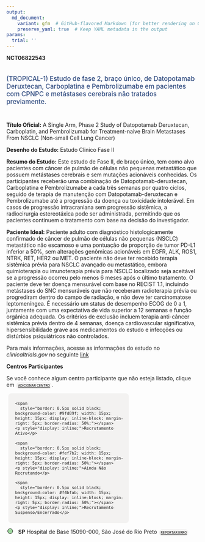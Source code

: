 ```yaml
---
output: 
  md_document:
    variant: gfm  # GitHub-flavored Markdown (for better rendering on GitHub)
    preserve_yaml: true  # Keep YAML metadata in the output
params:
  trial: ''
---
```


<script async src="https://scripts.simpleanalyticscdn.com/latest.js"></script>

**NCT06822543**

<div style="padding: 5px 5px 5px 0px; font-size: 1.20em; font-weight: 500; color: #2E4A7F; text-align: left; margin-bottom: 20px">

(TROPICAL-1) Estudo de fase 2, braço único, de Datopotamab Deruxtecan,
Carboplatina e Pembrolizumabe em pacientes com CPNPC e metástases
cerebrais não tratados previamente.

</div>

**Título Oficial:** A Single Arm, Phase 2 Study of Datopotamab
Deruxtecan, Carboplatin, and Pembrolizumab for Treatment-naive Brain
Metastases From NSCLC (Non-small Cell Lung Cancer)

**Desenho do Estudo:** Estudo Clinico Fase II

**Resumo do Estudo:** Este estudo de Fase II, de braço único, tem como
alvo pacientes com câncer de pulmão de células não pequenas metastático
que possuem metástases cerebrais e sem mutações acionáveis conhecidas.
Os participantes receberão uma combinação de Datopotamab-deruxtecan,
Carboplatina e Pembrolizumabe a cada três semanas por quatro ciclos,
seguido de terapia de manutenção com Datopotamab-deruxtecan e
Pembrolizumabe até a progressão da doença ou toxicidade intolerável. Em
casos de progressão intracraniana sem progressão sistêmica, a
radiocirurgia estereotáxica pode ser administrada, permitindo que os
pacientes continuem o tratamento com base na decisão do investigador.

**Paciente Ideal:** Paciente adulto com diagnóstico histologicamente
confirmado de câncer de pulmão de células não pequenas (NSCLC)
metastático não escamoso e uma pontuação de proporção de tumor PD-L1
inferior a 50%, sem alterações genômicas acionáveis em EGFR, ALK, ROS1,
NTRK, RET, HER2 ou MET. O paciente não deve ter recebido terapia
sistêmica prévia para NSCLC avançado ou metastático, embora
quimioterapia ou imunoterapia prévia para NSCLC localizado seja
aceitável se a progressão ocorreu pelo menos 6 meses após o último
tratamento. O paciente deve ter doença mensurável com base no RECIST
1.1, incluindo metástases do SNC mensuráveis que não receberam
radioterapia prévia ou progrediram dentro do campo de radiação, e não
deve ter carcinomatose leptomeníngea. É necessário um status de
desempenho ECOG de 0 a 1, juntamente com uma expectativa de vida
superior a 12 semanas e função orgânica adequada. Os critérios de
exclusão incluem terapia anti-câncer sistêmica prévia dentro de 4
semanas, doença cardiovascular significativa, hipersensibilidade grave
aos medicamentos do estudo e infecções ou distúrbios psiquiátricos não
controlados.

Para mais informações, acesse as informações do estudo no
*clinicaltrials.gov* no seguinte
[link](https://clinicaltrials.gov/ct2/show/NCT06822543)

**Centros Participantes**

Se você conhece algum centro participante que não esteja listado, clique
em
<span style="color: #2E4A7F; margin-left: 2px; padding: 4px; background-color: #f3f2f1; border-radius: 8px; font-weight: 500; font-size: 0.6em"><a
href="https://cancertrialsbr.shinyapps.io/formsapp?study_nct_id=NCT06822543&amp;location_id=N%2FA&amp;location_full_name=N%2FA&amp;form_type=Adicionar%20Centro"
target="_blank">ADICIONAR CENTRO</a></span>.

<div style="margin-bottom: 8px; margin-left: 5px; padding: 8px; max-width: 300px; background-color: #f3f2f1; border-radius: 8px; font-size: 0.9em">

<div style="margin-left: 10px;">

    <span 
      style="border: 0.5px solid black; background-color: #9fd89f; width: 15px; height: 15px; display: inline-block; margin-right: 5px; border-radius: 50%;"></span>
    <p style="display: inline;">Recrutamento Ativo</p>

</div>

<div style="margin-left: 10px;">

    <span 
      style="border: 0.5px solid black; background-color: #fef7b2; width: 15px; height: 15px; display: inline-block; margin-right: 5px; border-radius: 50%;"></span>
    <p style="display: inline;">Ainda Não Recrutando</p>

</div>

<div style="margin-left: 10px;">

    <span 
      style="border: 0.5px solid black; background-color: #f4bfab; width: 15px; height: 15px; display: inline-block; margin-right: 5px; border-radius: 50%;"></span>
    <p style="display: inline;">Recrutamento Suspenso/Encerrado</p>

</div>

</div>

<div style="margin: 3px;">

<span style="border: 0.5px solid black; display: inline-block; width: 12px; height: 12px; border-radius: 50%; margin-right: 10px; padding-bottom: 0px; background-color: #9fd89f;"></span>
<b>SP</b> Hospital de Base 15090-000, São José do Rio Preto
<span style="color: #2E4A7F; margin-left: 2px; padding: 4px; background-color: #f3f2f1; border-radius: 8px; font-weight: 500; font-size: 0.6em"><a
href="https://cancertrialsbr.shinyapps.io/formsapp?study_nct_id=NCT06822543&amp;location_id=FUNFARMEHOSPITALDEBASEDESAOJOSEDORIOPRETOSAOJOSEDORIOPRETOSAOPAULO15090000BRAZIL&amp;location_full_name=Hospital%20de%20Base%2C%2015090-000%2C%20S%C3%A3o%20Jos%C3%A9%20do%20Rio%20Preto&amp;form_type=Reportar%20Erro"
target="_blank">REPORTAR ERRO</a></span>

</div>

